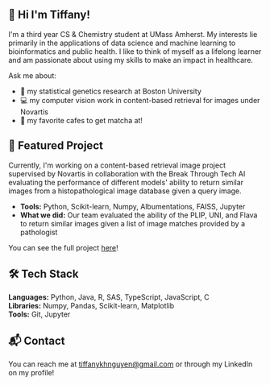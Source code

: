## 🌟 Hi I'm Tiffany!

<!--
**p1nkuu/p1nkuu** is a ✨ _special_ ✨ repository because its `README.md` (this file) appears on your GitHub profile.

Here are some ideas to get you started:

- 🔭 I’m currently working on ...
- 🌱 I’m currently learning ...
- 👯 I’m looking to collaborate on ...
- 🤔 I’m looking for help with ...
- 💬 Ask me about ...
- 📫 How to reach me: ...
- 😄 Pronouns: ...
- ⚡ Fun fact: ...
-->

I'm a third year CS & Chemistry student at UMass Amherst. My interests lie primarily in the applications of data science and machine learning to bioinformatics and public health. I like to think of myself as a lifelong learner and am passionate about using my skills to make an impact in healthcare.

Ask me about: 
- 🧬 my statistical genetics research at Boston University 
- 💻 my computer vision work in content-based retrieval for images under Novartis
- 🍵 my favorite cafes to get matcha at!

## 📸 Featured Project
Currently, I'm working on a content-based retrieval image project supervised by Novartis in collaboration with the Break Through Tech AI evaluating the performance of different models' ability to return similar images from a histopathological image database given a query image. 
- **Tools:** Python, Scikit-learn, Numpy, Albumentations, FAISS, Jupyter 
- **What we did:** Our team evaluated the ability of the PLIP, UNI, and Flava to return similar images given a list of image matches provided by a pathologist 

You can see the full project [here](https://github.com/p1nkuu/CBIR-Image)!

## 🛠 Tech Stack
**Languages:** Python, Java, R, SAS, TypeScript, JavaScript, C \
**Libraries:** Numpy, Pandas, Scikit-learn, Matplotlib \
**Tools:** Git, Jupyter

## 📬 Contact
You can reach me at tiffanykhnguyen@gmail.com or through my LinkedIn on my profile!
